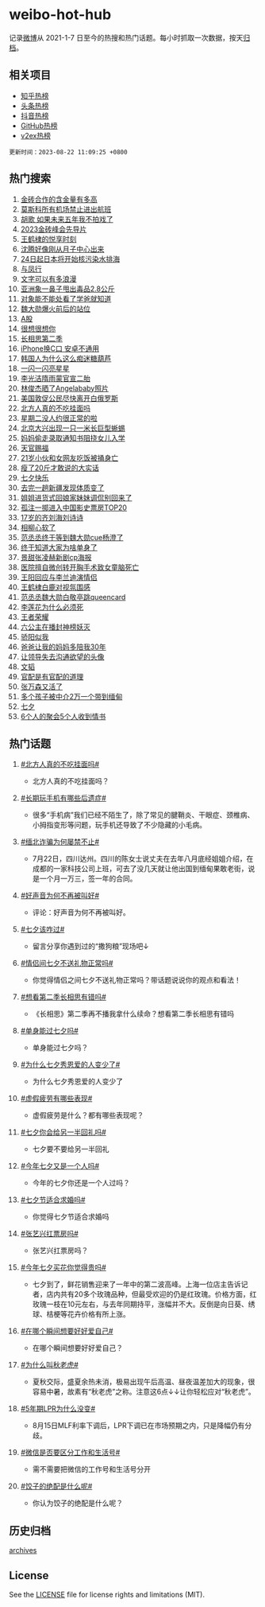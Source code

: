 # weibo-hot-hub

记录[微博](https://www.weibo.com)从 2021-1-7 日至今的热搜和热门话题。每小时抓取一次数据，按天[归档](archives)。

## 相关项目

- [知乎热榜](https://github.com/lonnyzhang423/zhihu-hot-hub)
- [头条热榜](https://github.com/lonnyzhang423/toutiao-hot-hub)
- [抖音热榜](https://github.com/lonnyzhang423/douyin-hot-hub)
- [GitHub热榜](https://github.com/lonnyzhang423/github-hot-hub)
- [v2ex热榜](https://github.com/lonnyzhang423/v2ex-hot-hub)


`更新时间：2023-08-22 11:09:25 +0800`

## 热门搜索

1. [金砖合作的含金量有多高](https://m.weibo.cn/search?containerid=100103type%3D1%26t%3D10%26q%3D%23%E9%87%91%E7%A0%96%E5%90%88%E4%BD%9C%E7%9A%84%E5%90%AB%E9%87%91%E9%87%8F%E6%9C%89%E5%A4%9A%E9%AB%98%23&stream_entry_id=51&isnewpage=1&extparam=seat%3D1%26c_type%3D51%26filter_type%3Drealtimehot%26cate%3D10103%26dgr%3D0%26stream_entry_id%3D51%26pos%3D0%26display_time%3D1692673763%26pre_seqid%3D1692673763836917566231&luicode=10000011&lfid=106003type%253D25%2526t%253D3%2526disable_hot%253D1%2526filter_type%253Drealtimehot)
1. [莫斯科所有机场禁止进出航班](https://m.weibo.cn/search?containerid=100103type%3D1%26t%3D10%26q%3D%23%E8%8E%AB%E6%96%AF%E7%A7%91%E6%89%80%E6%9C%89%E6%9C%BA%E5%9C%BA%E7%A6%81%E6%AD%A2%E8%BF%9B%E5%87%BA%E8%88%AA%E7%8F%AD%23&stream_entry_id=31&isnewpage=1&extparam=seat%3D1%26c_type%3D31%26filter_type%3Drealtimehot%26flag%3D2%26realpos%3D1%26stream_entry_id%3D31%26pos%3D0%26band_rank%3D1%26dgr%3D0%26lcate%3D5001%26cate%3D5001%26q%3D%2523%25E8%258E%25AB%25E6%2596%25AF%25E7%25A7%2591%25E6%2589%2580%25E6%259C%2589%25E6%259C%25BA%25E5%259C%25BA%25E7%25A6%2581%25E6%25AD%25A2%25E8%25BF%259B%25E5%2587%25BA%25E8%2588%25AA%25E7%258F%25AD%2523%26display_time%3D1692673763%26pre_seqid%3D1692673763836917566231&luicode=10000011&lfid=106003type%253D25%2526t%253D3%2526disable_hot%253D1%2526filter_type%253Drealtimehot)
1. [胡歌 如果未来五年我不拍戏了](https://m.weibo.cn/search?containerid=100103type%3D1%26t%3D10%26q%3D%E8%83%A1%E6%AD%8C+%E5%A6%82%E6%9E%9C%E6%9C%AA%E6%9D%A5%E4%BA%94%E5%B9%B4%E6%88%91%E4%B8%8D%E6%8B%8D%E6%88%8F%E4%BA%86&stream_entry_id=31&isnewpage=1&extparam=seat%3D1%26c_type%3D31%26filter_type%3Drealtimehot%26flag%3D16%26realpos%3D2%26stream_entry_id%3D31%26pos%3D1%26band_rank%3D2%26dgr%3D0%26lcate%3D5001%26cate%3D5001%26q%3D%25E8%2583%25A1%25E6%25AD%258C%2520%25E5%25A6%2582%25E6%259E%259C%25E6%259C%25AA%25E6%259D%25A5%25E4%25BA%2594%25E5%25B9%25B4%25E6%2588%2591%25E4%25B8%258D%25E6%258B%258D%25E6%2588%258F%25E4%25BA%2586%26display_time%3D1692673763%26pre_seqid%3D1692673763836917566231&luicode=10000011&lfid=106003type%253D25%2526t%253D3%2526disable_hot%253D1%2526filter_type%253Drealtimehot)
1. [2023金砖峰会先导片](https://m.weibo.cn/search?containerid=100103type%3D1%26t%3D10%26q%3D%232023%E9%87%91%E7%A0%96%E5%B3%B0%E4%BC%9A%E5%85%88%E5%AF%BC%E7%89%87%23&stream_entry_id=31&isnewpage=1&extparam=seat%3D1%26c_type%3D31%26filter_type%3Drealtimehot%26flag%3D0%26realpos%3D3%26stream_entry_id%3D31%26pos%3D2%26band_rank%3D3%26dgr%3D0%26lcate%3D5001%26cate%3D5001%26q%3D%25232023%25E9%2587%2591%25E7%25A0%2596%25E5%25B3%25B0%25E4%25BC%259A%25E5%2585%2588%25E5%25AF%25BC%25E7%2589%2587%2523%26display_time%3D1692673763%26pre_seqid%3D1692673763836917566231&luicode=10000011&lfid=106003type%253D25%2526t%253D3%2526disable_hot%253D1%2526filter_type%253Drealtimehot)
1. [王鹤棣的悦享时刻](https://m.weibo.cn/search?containerid=100103type%3D1%26t%3D10%26q%3D%23%E7%8E%8B%E9%B9%A4%E6%A3%A3%E7%9A%84%E6%82%A6%E4%BA%AB%E6%97%B6%E5%88%BB%23&stream_entry_id=31&isnewpage=1&extparam=seat%3D1%26c_type%3D31%26filter_type%3Drealtimehot%26q%3D%2523%25E7%258E%258B%25E9%25B9%25A4%25E6%25A3%25A3%25E7%259A%2584%25E6%2582%25A6%25E4%25BA%25AB%25E6%2597%25B6%25E5%2588%25BB%2523%26cate%3D5001%26adid%3D200168%26stream_entry_id%3D31%26pos%3D3%26band_rank%3D4%26topic_ad%3D1%26is_ad_pos%3D1%26lcate%3D5001%26dgr%3D0%26display_time%3D1692673763%26pre_seqid%3D1692673763836917566231&luicode=10000011&lfid=106003type%253D25%2526t%253D3%2526disable_hot%253D1%2526filter_type%253Drealtimehot)
1. [沈腾好像刚从月子中心出来](https://m.weibo.cn/search?containerid=100103type%3D1%26t%3D10%26q%3D%23%E6%B2%88%E8%85%BE%E5%A5%BD%E5%83%8F%E5%88%9A%E4%BB%8E%E6%9C%88%E5%AD%90%E4%B8%AD%E5%BF%83%E5%87%BA%E6%9D%A5%23&stream_entry_id=31&isnewpage=1&extparam=seat%3D1%26c_type%3D31%26filter_type%3Drealtimehot%26flag%3D1%26realpos%3D4%26stream_entry_id%3D31%26pos%3D4%26band_rank%3D4%26dgr%3D0%26lcate%3D5001%26cate%3D5001%26q%3D%2523%25E6%25B2%2588%25E8%2585%25BE%25E5%25A5%25BD%25E5%2583%258F%25E5%2588%259A%25E4%25BB%258E%25E6%259C%2588%25E5%25AD%2590%25E4%25B8%25AD%25E5%25BF%2583%25E5%2587%25BA%25E6%259D%25A5%2523%26display_time%3D1692673763%26pre_seqid%3D1692673763836917566231&luicode=10000011&lfid=106003type%253D25%2526t%253D3%2526disable_hot%253D1%2526filter_type%253Drealtimehot)
1. [24日起日本将开始核污染水排海](https://m.weibo.cn/search?containerid=100103type%3D1%26t%3D10%26q%3D%2324%E6%97%A5%E8%B5%B7%E6%97%A5%E6%9C%AC%E5%B0%86%E5%BC%80%E5%A7%8B%E6%A0%B8%E6%B1%A1%E6%9F%93%E6%B0%B4%E6%8E%92%E6%B5%B7%23&stream_entry_id=31&isnewpage=1&extparam=seat%3D1%26c_type%3D31%26filter_type%3Drealtimehot%26flag%3D1%26realpos%3D5%26stream_entry_id%3D31%26pos%3D5%26band_rank%3D5%26dgr%3D0%26lcate%3D5001%26cate%3D5001%26q%3D%252324%25E6%2597%25A5%25E8%25B5%25B7%25E6%2597%25A5%25E6%259C%25AC%25E5%25B0%2586%25E5%25BC%2580%25E5%25A7%258B%25E6%25A0%25B8%25E6%25B1%25A1%25E6%259F%2593%25E6%25B0%25B4%25E6%258E%2592%25E6%25B5%25B7%2523%26display_time%3D1692673763%26pre_seqid%3D1692673763836917566231&luicode=10000011&lfid=106003type%253D25%2526t%253D3%2526disable_hot%253D1%2526filter_type%253Drealtimehot)
1. [与凤行](https://m.weibo.cn/search?containerid=100103type%3D1%26t%3D10%26q%3D%E4%B8%8E%E5%87%A4%E8%A1%8C&stream_entry_id=31&isnewpage=1&extparam=seat%3D1%26c_type%3D31%26filter_type%3Drealtimehot%26flag%3D1%26realpos%3D6%26stream_entry_id%3D31%26pos%3D6%26band_rank%3D6%26dgr%3D0%26lcate%3D5001%26cate%3D5001%26q%3D%25E4%25B8%258E%25E5%2587%25A4%25E8%25A1%258C%26display_time%3D1692673763%26pre_seqid%3D1692673763836917566231&luicode=10000011&lfid=106003type%253D25%2526t%253D3%2526disable_hot%253D1%2526filter_type%253Drealtimehot)
1. [文字可以有多浪漫](https://m.weibo.cn/search?containerid=100103type%3D1%26t%3D10%26q%3D%23%E6%96%87%E5%AD%97%E5%8F%AF%E4%BB%A5%E6%9C%89%E5%A4%9A%E6%B5%AA%E6%BC%AB%23&stream_entry_id=31&isnewpage=1&extparam=seat%3D1%26c_type%3D31%26filter_type%3Drealtimehot%26dgr%3D0%26adid%3D200134%26stream_entry_id%3D31%26pos%3D7%26band_rank%3D7%26is_ad_pos%3D1%26q%3D%2523%25E6%2596%2587%25E5%25AD%2597%25E5%258F%25AF%25E4%25BB%25A5%25E6%259C%2589%25E5%25A4%259A%25E6%25B5%25AA%25E6%25BC%25AB%2523%26lcate%3D5001%26cate%3D5001%26display_time%3D1692673763%26pre_seqid%3D1692673763836917566231&luicode=10000011&lfid=106003type%253D25%2526t%253D3%2526disable_hot%253D1%2526filter_type%253Drealtimehot)
1. [亚洲象一鼻子甩出毒品2.8公斤](https://m.weibo.cn/search?containerid=100103type%3D1%26t%3D10%26q%3D%23%E4%BA%9A%E6%B4%B2%E8%B1%A1%E4%B8%80%E9%BC%BB%E5%AD%90%E7%94%A9%E5%87%BA%E6%AF%92%E5%93%812.8%E5%85%AC%E6%96%A4%23&stream_entry_id=31&isnewpage=1&extparam=seat%3D1%26c_type%3D31%26filter_type%3Drealtimehot%26flag%3D2%26realpos%3D7%26stream_entry_id%3D31%26pos%3D8%26band_rank%3D7%26dgr%3D0%26lcate%3D5001%26cate%3D5001%26q%3D%2523%25E4%25BA%259A%25E6%25B4%25B2%25E8%25B1%25A1%25E4%25B8%2580%25E9%25BC%25BB%25E5%25AD%2590%25E7%2594%25A9%25E5%2587%25BA%25E6%25AF%2592%25E5%2593%25812.8%25E5%2585%25AC%25E6%2596%25A4%2523%26display_time%3D1692673763%26pre_seqid%3D1692673763836917566231&luicode=10000011&lfid=106003type%253D25%2526t%253D3%2526disable_hot%253D1%2526filter_type%253Drealtimehot)
1. [对象能不能处看了学爸就知道](https://m.weibo.cn/search?containerid=100103type%3D1%26t%3D10%26q%3D%23%E5%AF%B9%E8%B1%A1%E8%83%BD%E4%B8%8D%E8%83%BD%E5%A4%84%E7%9C%8B%E4%BA%86%E5%AD%A6%E7%88%B8%E5%B0%B1%E7%9F%A5%E9%81%93%23&stream_entry_id=31&isnewpage=1&extparam=seat%3D1%26c_type%3D31%26filter_type%3Drealtimehot%26flag%3D2%26realpos%3D8%26stream_entry_id%3D31%26pos%3D9%26band_rank%3D8%26dgr%3D0%26lcate%3D5001%26cate%3D5001%26q%3D%2523%25E5%25AF%25B9%25E8%25B1%25A1%25E8%2583%25BD%25E4%25B8%258D%25E8%2583%25BD%25E5%25A4%2584%25E7%259C%258B%25E4%25BA%2586%25E5%25AD%25A6%25E7%2588%25B8%25E5%25B0%25B1%25E7%259F%25A5%25E9%2581%2593%2523%26display_time%3D1692673763%26pre_seqid%3D1692673763836917566231&luicode=10000011&lfid=106003type%253D25%2526t%253D3%2526disable_hot%253D1%2526filter_type%253Drealtimehot)
1. [魏大勋爆火前后的站位](https://m.weibo.cn/search?containerid=100103type%3D1%26t%3D10%26q%3D%23%E9%AD%8F%E5%A4%A7%E5%8B%8B%E7%88%86%E7%81%AB%E5%89%8D%E5%90%8E%E7%9A%84%E7%AB%99%E4%BD%8D%23&stream_entry_id=31&isnewpage=1&extparam=seat%3D1%26c_type%3D31%26filter_type%3Drealtimehot%26flag%3D1%26realpos%3D9%26stream_entry_id%3D31%26pos%3D10%26band_rank%3D9%26dgr%3D0%26lcate%3D5001%26cate%3D5001%26q%3D%2523%25E9%25AD%258F%25E5%25A4%25A7%25E5%258B%258B%25E7%2588%2586%25E7%2581%25AB%25E5%2589%258D%25E5%2590%258E%25E7%259A%2584%25E7%25AB%2599%25E4%25BD%258D%2523%26display_time%3D1692673763%26pre_seqid%3D1692673763836917566231&luicode=10000011&lfid=106003type%253D25%2526t%253D3%2526disable_hot%253D1%2526filter_type%253Drealtimehot)
1. [A股](https://m.weibo.cn/search?containerid=100103type%3D1%26t%3D10%26q%3DA%E8%82%A1&stream_entry_id=31&isnewpage=1&extparam=seat%3D1%26c_type%3D31%26filter_type%3Drealtimehot%26flag%3D1%26realpos%3D10%26stream_entry_id%3D31%26pos%3D11%26band_rank%3D10%26dgr%3D0%26lcate%3D5001%26cate%3D5001%26q%3DA%25E8%2582%25A1%26display_time%3D1692673763%26pre_seqid%3D1692673763836917566231&luicode=10000011&lfid=106003type%253D25%2526t%253D3%2526disable_hot%253D1%2526filter_type%253Drealtimehot)
1. [很想很想你](https://m.weibo.cn/search?containerid=100103type%3D1%26t%3D10%26q%3D%E5%BE%88%E6%83%B3%E5%BE%88%E6%83%B3%E4%BD%A0&stream_entry_id=31&isnewpage=1&extparam=seat%3D1%26c_type%3D31%26filter_type%3Drealtimehot%26flag%3D1%26realpos%3D11%26stream_entry_id%3D31%26pos%3D12%26band_rank%3D11%26dgr%3D0%26lcate%3D5001%26cate%3D5001%26q%3D%25E5%25BE%2588%25E6%2583%25B3%25E5%25BE%2588%25E6%2583%25B3%25E4%25BD%25A0%26display_time%3D1692673763%26pre_seqid%3D1692673763836917566231&luicode=10000011&lfid=106003type%253D25%2526t%253D3%2526disable_hot%253D1%2526filter_type%253Drealtimehot)
1. [长相思第二季](https://m.weibo.cn/search?containerid=100103type%3D1%26t%3D10%26q%3D%E9%95%BF%E7%9B%B8%E6%80%9D%E7%AC%AC%E4%BA%8C%E5%AD%A3&stream_entry_id=31&isnewpage=1&extparam=seat%3D1%26c_type%3D31%26filter_type%3Drealtimehot%26flag%3D2%26realpos%3D12%26stream_entry_id%3D31%26pos%3D13%26band_rank%3D12%26dgr%3D0%26lcate%3D5001%26cate%3D5001%26q%3D%25E9%2595%25BF%25E7%259B%25B8%25E6%2580%259D%25E7%25AC%25AC%25E4%25BA%258C%25E5%25AD%25A3%26display_time%3D1692673763%26pre_seqid%3D1692673763836917566231&luicode=10000011&lfid=106003type%253D25%2526t%253D3%2526disable_hot%253D1%2526filter_type%253Drealtimehot)
1. [iPhone换C口 安卓不通用](https://m.weibo.cn/search?containerid=100103type%3D1%26t%3D10%26q%3DiPhone%E6%8D%A2C%E5%8F%A3+%E5%AE%89%E5%8D%93%E4%B8%8D%E9%80%9A%E7%94%A8&stream_entry_id=31&isnewpage=1&extparam=seat%3D1%26c_type%3D31%26filter_type%3Drealtimehot%26flag%3D0%26realpos%3D13%26stream_entry_id%3D31%26pos%3D14%26band_rank%3D13%26dgr%3D0%26lcate%3D5001%26cate%3D5001%26q%3DiPhone%25E6%258D%25A2C%25E5%258F%25A3%2520%25E5%25AE%2589%25E5%258D%2593%25E4%25B8%258D%25E9%2580%259A%25E7%2594%25A8%26display_time%3D1692673763%26pre_seqid%3D1692673763836917566231&luicode=10000011&lfid=106003type%253D25%2526t%253D3%2526disable_hot%253D1%2526filter_type%253Drealtimehot)
1. [韩国人为什么这么痴迷糖葫芦](https://m.weibo.cn/search?containerid=100103type%3D1%26t%3D10%26q%3D%23%E9%9F%A9%E5%9B%BD%E4%BA%BA%E4%B8%BA%E4%BB%80%E4%B9%88%E8%BF%99%E4%B9%88%E7%97%B4%E8%BF%B7%E7%B3%96%E8%91%AB%E8%8A%A6%23&stream_entry_id=31&isnewpage=1&extparam=seat%3D1%26c_type%3D31%26filter_type%3Drealtimehot%26flag%3D1%26realpos%3D14%26stream_entry_id%3D31%26pos%3D15%26band_rank%3D14%26dgr%3D0%26lcate%3D5001%26cate%3D5001%26q%3D%2523%25E9%259F%25A9%25E5%259B%25BD%25E4%25BA%25BA%25E4%25B8%25BA%25E4%25BB%2580%25E4%25B9%2588%25E8%25BF%2599%25E4%25B9%2588%25E7%2597%25B4%25E8%25BF%25B7%25E7%25B3%2596%25E8%2591%25AB%25E8%258A%25A6%2523%26display_time%3D1692673763%26pre_seqid%3D1692673763836917566231&luicode=10000011&lfid=106003type%253D25%2526t%253D3%2526disable_hot%253D1%2526filter_type%253Drealtimehot)
1. [一闪一闪亮星星](https://m.weibo.cn/search?containerid=100103type%3D1%26t%3D10%26q%3D%E4%B8%80%E9%97%AA%E4%B8%80%E9%97%AA%E4%BA%AE%E6%98%9F%E6%98%9F&stream_entry_id=31&isnewpage=1&extparam=seat%3D1%26c_type%3D31%26filter_type%3Drealtimehot%26flag%3D1%26realpos%3D15%26stream_entry_id%3D31%26pos%3D16%26band_rank%3D15%26dgr%3D0%26lcate%3D5001%26cate%3D5001%26q%3D%25E4%25B8%2580%25E9%2597%25AA%25E4%25B8%2580%25E9%2597%25AA%25E4%25BA%25AE%25E6%2598%259F%25E6%2598%259F%26display_time%3D1692673763%26pre_seqid%3D1692673763836917566231&luicode=10000011&lfid=106003type%253D25%2526t%253D3%2526disable_hot%253D1%2526filter_type%253Drealtimehot)
1. [李光洁隋雨蒙官宣二胎](https://m.weibo.cn/search?containerid=100103type%3D1%26t%3D10%26q%3D%23%E6%9D%8E%E5%85%89%E6%B4%81%E9%9A%8B%E9%9B%A8%E8%92%99%E5%AE%98%E5%AE%A3%E4%BA%8C%E8%83%8E%23&stream_entry_id=31&isnewpage=1&extparam=seat%3D1%26c_type%3D31%26filter_type%3Drealtimehot%26flag%3D1%26realpos%3D16%26stream_entry_id%3D31%26pos%3D17%26band_rank%3D16%26dgr%3D0%26lcate%3D5001%26cate%3D5001%26q%3D%2523%25E6%259D%258E%25E5%2585%2589%25E6%25B4%2581%25E9%259A%258B%25E9%259B%25A8%25E8%2592%2599%25E5%25AE%2598%25E5%25AE%25A3%25E4%25BA%258C%25E8%2583%258E%2523%26display_time%3D1692673763%26pre_seqid%3D1692673763836917566231&luicode=10000011&lfid=106003type%253D25%2526t%253D3%2526disable_hot%253D1%2526filter_type%253Drealtimehot)
1. [林俊杰晒了Angelababy照片](https://m.weibo.cn/search?containerid=100103type%3D1%26t%3D10%26q%3D%23%E6%9E%97%E4%BF%8A%E6%9D%B0%E6%99%92%E4%BA%86Angelababy%E7%85%A7%E7%89%87%23&stream_entry_id=31&isnewpage=1&extparam=seat%3D1%26c_type%3D31%26filter_type%3Drealtimehot%26flag%3D0%26realpos%3D17%26stream_entry_id%3D31%26pos%3D18%26band_rank%3D17%26dgr%3D0%26lcate%3D5001%26cate%3D5001%26q%3D%2523%25E6%259E%2597%25E4%25BF%258A%25E6%259D%25B0%25E6%2599%2592%25E4%25BA%2586Angelababy%25E7%2585%25A7%25E7%2589%2587%2523%26display_time%3D1692673763%26pre_seqid%3D1692673763836917566231&luicode=10000011&lfid=106003type%253D25%2526t%253D3%2526disable_hot%253D1%2526filter_type%253Drealtimehot)
1. [美国敦促公民尽快离开白俄罗斯](https://m.weibo.cn/search?containerid=100103type%3D1%26t%3D10%26q%3D%23%E7%BE%8E%E5%9B%BD%E6%95%A6%E4%BF%83%E5%85%AC%E6%B0%91%E5%B0%BD%E5%BF%AB%E7%A6%BB%E5%BC%80%E7%99%BD%E4%BF%84%E7%BD%97%E6%96%AF%23&stream_entry_id=31&isnewpage=1&extparam=seat%3D1%26c_type%3D31%26filter_type%3Drealtimehot%26flag%3D0%26realpos%3D18%26stream_entry_id%3D31%26pos%3D19%26band_rank%3D18%26dgr%3D0%26lcate%3D5001%26cate%3D5001%26q%3D%2523%25E7%25BE%258E%25E5%259B%25BD%25E6%2595%25A6%25E4%25BF%2583%25E5%2585%25AC%25E6%25B0%2591%25E5%25B0%25BD%25E5%25BF%25AB%25E7%25A6%25BB%25E5%25BC%2580%25E7%2599%25BD%25E4%25BF%2584%25E7%25BD%2597%25E6%2596%25AF%2523%26display_time%3D1692673763%26pre_seqid%3D1692673763836917566231&luicode=10000011&lfid=106003type%253D25%2526t%253D3%2526disable_hot%253D1%2526filter_type%253Drealtimehot)
1. [北方人真的不吃挂面吗](https://m.weibo.cn/search?containerid=100103type%3D1%26t%3D10%26q%3D%23%E5%8C%97%E6%96%B9%E4%BA%BA%E7%9C%9F%E7%9A%84%E4%B8%8D%E5%90%83%E6%8C%82%E9%9D%A2%E5%90%97%23&stream_entry_id=31&isnewpage=1&extparam=seat%3D1%26c_type%3D31%26filter_type%3Drealtimehot%26flag%3D0%26realpos%3D19%26stream_entry_id%3D31%26pos%3D20%26band_rank%3D19%26dgr%3D0%26lcate%3D5001%26cate%3D5001%26q%3D%2523%25E5%258C%2597%25E6%2596%25B9%25E4%25BA%25BA%25E7%259C%259F%25E7%259A%2584%25E4%25B8%258D%25E5%2590%2583%25E6%258C%2582%25E9%259D%25A2%25E5%2590%2597%2523%26display_time%3D1692673763%26pre_seqid%3D1692673763836917566231&luicode=10000011&lfid=106003type%253D25%2526t%253D3%2526disable_hot%253D1%2526filter_type%253Drealtimehot)
1. [星期二没人约很正常的啦](https://m.weibo.cn/search?containerid=100103type%3D1%26t%3D10%26q%3D%23%E6%98%9F%E6%9C%9F%E4%BA%8C%E6%B2%A1%E4%BA%BA%E7%BA%A6%E5%BE%88%E6%AD%A3%E5%B8%B8%E7%9A%84%E5%95%A6%23&stream_entry_id=31&isnewpage=1&extparam=seat%3D1%26c_type%3D31%26filter_type%3Drealtimehot%26flag%3D1%26realpos%3D20%26stream_entry_id%3D31%26pos%3D21%26band_rank%3D20%26dgr%3D0%26lcate%3D5001%26cate%3D5001%26q%3D%2523%25E6%2598%259F%25E6%259C%259F%25E4%25BA%258C%25E6%25B2%25A1%25E4%25BA%25BA%25E7%25BA%25A6%25E5%25BE%2588%25E6%25AD%25A3%25E5%25B8%25B8%25E7%259A%2584%25E5%2595%25A6%2523%26display_time%3D1692673763%26pre_seqid%3D1692673763836917566231&luicode=10000011&lfid=106003type%253D25%2526t%253D3%2526disable_hot%253D1%2526filter_type%253Drealtimehot)
1. [北京大兴出现一只一米长巨型蜥蜴](https://m.weibo.cn/search?containerid=100103type%3D1%26t%3D10%26q%3D%23%E5%8C%97%E4%BA%AC%E5%A4%A7%E5%85%B4%E5%87%BA%E7%8E%B0%E4%B8%80%E5%8F%AA%E4%B8%80%E7%B1%B3%E9%95%BF%E5%B7%A8%E5%9E%8B%E8%9C%A5%E8%9C%B4%23&stream_entry_id=31&isnewpage=1&extparam=seat%3D1%26c_type%3D31%26filter_type%3Drealtimehot%26flag%3D1%26realpos%3D21%26stream_entry_id%3D31%26pos%3D22%26band_rank%3D21%26dgr%3D0%26lcate%3D5001%26cate%3D5001%26q%3D%2523%25E5%258C%2597%25E4%25BA%25AC%25E5%25A4%25A7%25E5%2585%25B4%25E5%2587%25BA%25E7%258E%25B0%25E4%25B8%2580%25E5%258F%25AA%25E4%25B8%2580%25E7%25B1%25B3%25E9%2595%25BF%25E5%25B7%25A8%25E5%259E%258B%25E8%259C%25A5%25E8%259C%25B4%2523%26display_time%3D1692673763%26pre_seqid%3D1692673763836917566231&luicode=10000011&lfid=106003type%253D25%2526t%253D3%2526disable_hot%253D1%2526filter_type%253Drealtimehot)
1. [妈妈偷走录取通知书阻挠女儿入学](https://m.weibo.cn/search?containerid=100103type%3D1%26t%3D10%26q%3D%23%E5%A6%88%E5%A6%88%E5%81%B7%E8%B5%B0%E5%BD%95%E5%8F%96%E9%80%9A%E7%9F%A5%E4%B9%A6%E9%98%BB%E6%8C%A0%E5%A5%B3%E5%84%BF%E5%85%A5%E5%AD%A6%23&stream_entry_id=31&isnewpage=1&extparam=seat%3D1%26c_type%3D31%26filter_type%3Drealtimehot%26flag%3D1%26realpos%3D22%26stream_entry_id%3D31%26pos%3D23%26band_rank%3D22%26dgr%3D0%26lcate%3D5001%26cate%3D5001%26q%3D%2523%25E5%25A6%2588%25E5%25A6%2588%25E5%2581%25B7%25E8%25B5%25B0%25E5%25BD%2595%25E5%258F%2596%25E9%2580%259A%25E7%259F%25A5%25E4%25B9%25A6%25E9%2598%25BB%25E6%258C%25A0%25E5%25A5%25B3%25E5%2584%25BF%25E5%2585%25A5%25E5%25AD%25A6%2523%26display_time%3D1692673763%26pre_seqid%3D1692673763836917566231&luicode=10000011&lfid=106003type%253D25%2526t%253D3%2526disable_hot%253D1%2526filter_type%253Drealtimehot)
1. [天官赐福](https://m.weibo.cn/search?containerid=100103type%3D1%26t%3D10%26q%3D%E5%A4%A9%E5%AE%98%E8%B5%90%E7%A6%8F&stream_entry_id=31&isnewpage=1&extparam=seat%3D1%26c_type%3D31%26filter_type%3Drealtimehot%26flag%3D1%26realpos%3D23%26stream_entry_id%3D31%26pos%3D24%26band_rank%3D23%26dgr%3D0%26lcate%3D5001%26cate%3D5001%26q%3D%25E5%25A4%25A9%25E5%25AE%2598%25E8%25B5%2590%25E7%25A6%258F%26display_time%3D1692673763%26pre_seqid%3D1692673763836917566231&luicode=10000011&lfid=106003type%253D25%2526t%253D3%2526disable_hot%253D1%2526filter_type%253Drealtimehot)
1. [21岁小伙和女网友吃饭被捅身亡](https://m.weibo.cn/search?containerid=100103type%3D1%26t%3D10%26q%3D%2321%E5%B2%81%E5%B0%8F%E4%BC%99%E5%92%8C%E5%A5%B3%E7%BD%91%E5%8F%8B%E5%90%83%E9%A5%AD%E8%A2%AB%E6%8D%85%E8%BA%AB%E4%BA%A1%23&stream_entry_id=31&isnewpage=1&extparam=seat%3D1%26c_type%3D31%26filter_type%3Drealtimehot%26flag%3D1%26realpos%3D24%26stream_entry_id%3D31%26pos%3D25%26band_rank%3D24%26dgr%3D0%26lcate%3D5001%26cate%3D5001%26q%3D%252321%25E5%25B2%2581%25E5%25B0%258F%25E4%25BC%2599%25E5%2592%258C%25E5%25A5%25B3%25E7%25BD%2591%25E5%258F%258B%25E5%2590%2583%25E9%25A5%25AD%25E8%25A2%25AB%25E6%258D%2585%25E8%25BA%25AB%25E4%25BA%25A1%2523%26display_time%3D1692673763%26pre_seqid%3D1692673763836917566231&luicode=10000011&lfid=106003type%253D25%2526t%253D3%2526disable_hot%253D1%2526filter_type%253Drealtimehot)
1. [瘦了20斤才敢说的大实话](https://m.weibo.cn/search?containerid=100103type%3D1%26t%3D10%26q%3D%23%E7%98%A6%E4%BA%8620%E6%96%A4%E6%89%8D%E6%95%A2%E8%AF%B4%E7%9A%84%E5%A4%A7%E5%AE%9E%E8%AF%9D%23&stream_entry_id=31&isnewpage=1&extparam=seat%3D1%26c_type%3D31%26filter_type%3Drealtimehot%26flag%3D2%26realpos%3D25%26stream_entry_id%3D31%26pos%3D26%26band_rank%3D25%26dgr%3D0%26lcate%3D5001%26cate%3D5001%26q%3D%2523%25E7%2598%25A6%25E4%25BA%258620%25E6%2596%25A4%25E6%2589%258D%25E6%2595%25A2%25E8%25AF%25B4%25E7%259A%2584%25E5%25A4%25A7%25E5%25AE%259E%25E8%25AF%259D%2523%26display_time%3D1692673763%26pre_seqid%3D1692673763836917566231&luicode=10000011&lfid=106003type%253D25%2526t%253D3%2526disable_hot%253D1%2526filter_type%253Drealtimehot)
1. [七夕快乐](https://m.weibo.cn/search?containerid=100103type%3D1%26t%3D10%26q%3D%E4%B8%83%E5%A4%95%E5%BF%AB%E4%B9%90&stream_entry_id=31&isnewpage=1&extparam=seat%3D1%26c_type%3D31%26filter_type%3Drealtimehot%26flag%3D0%26realpos%3D26%26stream_entry_id%3D31%26pos%3D27%26band_rank%3D26%26dgr%3D0%26lcate%3D5001%26cate%3D5001%26q%3D%25E4%25B8%2583%25E5%25A4%2595%25E5%25BF%25AB%25E4%25B9%2590%26display_time%3D1692673763%26pre_seqid%3D1692673763836917566231&luicode=10000011&lfid=106003type%253D25%2526t%253D3%2526disable_hot%253D1%2526filter_type%253Drealtimehot)
1. [去完一趟新疆发现体质变了](https://m.weibo.cn/search?containerid=100103type%3D1%26t%3D10%26q%3D%23%E5%8E%BB%E5%AE%8C%E4%B8%80%E8%B6%9F%E6%96%B0%E7%96%86%E5%8F%91%E7%8E%B0%E4%BD%93%E8%B4%A8%E5%8F%98%E4%BA%86%23&stream_entry_id=31&isnewpage=1&extparam=seat%3D1%26c_type%3D31%26filter_type%3Drealtimehot%26flag%3D1%26realpos%3D27%26stream_entry_id%3D31%26pos%3D28%26band_rank%3D27%26dgr%3D0%26lcate%3D5001%26cate%3D5001%26q%3D%2523%25E5%258E%25BB%25E5%25AE%258C%25E4%25B8%2580%25E8%25B6%259F%25E6%2596%25B0%25E7%2596%2586%25E5%258F%2591%25E7%258E%25B0%25E4%25BD%2593%25E8%25B4%25A8%25E5%258F%2598%25E4%25BA%2586%2523%26display_time%3D1692673763%26pre_seqid%3D1692673763836917566231&luicode=10000011&lfid=106003type%253D25%2526t%253D3%2526disable_hot%253D1%2526filter_type%253Drealtimehot)
1. [姐姐进货式回娘家妹妹调侃别回来了](https://m.weibo.cn/search?containerid=100103type%3D1%26t%3D10%26q%3D%23%E5%A7%90%E5%A7%90%E8%BF%9B%E8%B4%A7%E5%BC%8F%E5%9B%9E%E5%A8%98%E5%AE%B6%E5%A6%B9%E5%A6%B9%E8%B0%83%E4%BE%83%E5%88%AB%E5%9B%9E%E6%9D%A5%E4%BA%86%23&stream_entry_id=31&isnewpage=1&extparam=seat%3D1%26c_type%3D31%26filter_type%3Drealtimehot%26flag%3D32768%26realpos%3D28%26stream_entry_id%3D31%26pos%3D29%26band_rank%3D28%26dgr%3D0%26lcate%3D5001%26cate%3D5001%26q%3D%2523%25E5%25A7%2590%25E5%25A7%2590%25E8%25BF%259B%25E8%25B4%25A7%25E5%25BC%258F%25E5%259B%259E%25E5%25A8%2598%25E5%25AE%25B6%25E5%25A6%25B9%25E5%25A6%25B9%25E8%25B0%2583%25E4%25BE%2583%25E5%2588%25AB%25E5%259B%259E%25E6%259D%25A5%25E4%25BA%2586%2523%26display_time%3D1692673763%26pre_seqid%3D1692673763836917566231&luicode=10000011&lfid=106003type%253D25%2526t%253D3%2526disable_hot%253D1%2526filter_type%253Drealtimehot)
1. [孤注一掷进入中国影史票房TOP20](https://m.weibo.cn/search?containerid=100103type%3D1%26t%3D10%26q%3D%23%E5%AD%A4%E6%B3%A8%E4%B8%80%E6%8E%B7%E8%BF%9B%E5%85%A5%E4%B8%AD%E5%9B%BD%E5%BD%B1%E5%8F%B2%E7%A5%A8%E6%88%BFTOP20%23&stream_entry_id=31&isnewpage=1&extparam=seat%3D1%26c_type%3D31%26filter_type%3Drealtimehot%26flag%3D0%26realpos%3D29%26stream_entry_id%3D31%26pos%3D30%26band_rank%3D29%26dgr%3D0%26lcate%3D5001%26cate%3D5001%26q%3D%2523%25E5%25AD%25A4%25E6%25B3%25A8%25E4%25B8%2580%25E6%258E%25B7%25E8%25BF%259B%25E5%2585%25A5%25E4%25B8%25AD%25E5%259B%25BD%25E5%25BD%25B1%25E5%258F%25B2%25E7%25A5%25A8%25E6%2588%25BFTOP20%2523%26display_time%3D1692673763%26pre_seqid%3D1692673763836917566231&luicode=10000011&lfid=106003type%253D25%2526t%253D3%2526disable_hot%253D1%2526filter_type%253Drealtimehot)
1. [17岁的齐刘海刘诗诗](https://m.weibo.cn/search?containerid=100103type%3D1%26t%3D10%26q%3D17%E5%B2%81%E7%9A%84%E9%BD%90%E5%88%98%E6%B5%B7%E5%88%98%E8%AF%97%E8%AF%97&stream_entry_id=31&isnewpage=1&extparam=seat%3D1%26c_type%3D31%26filter_type%3Drealtimehot%26flag%3D1%26realpos%3D30%26stream_entry_id%3D31%26pos%3D31%26band_rank%3D30%26dgr%3D0%26lcate%3D5001%26cate%3D5001%26q%3D17%25E5%25B2%2581%25E7%259A%2584%25E9%25BD%2590%25E5%2588%2598%25E6%25B5%25B7%25E5%2588%2598%25E8%25AF%2597%25E8%25AF%2597%26display_time%3D1692673763%26pre_seqid%3D1692673763836917566231&luicode=10000011&lfid=106003type%253D25%2526t%253D3%2526disable_hot%253D1%2526filter_type%253Drealtimehot)
1. [相柳心软了](https://m.weibo.cn/search?containerid=100103type%3D1%26t%3D10%26q%3D%23%E7%9B%B8%E6%9F%B3%E5%BF%83%E8%BD%AF%E4%BA%86%23&stream_entry_id=31&isnewpage=1&extparam=seat%3D1%26c_type%3D31%26filter_type%3Drealtimehot%26flag%3D1%26realpos%3D31%26stream_entry_id%3D31%26pos%3D32%26band_rank%3D31%26dgr%3D0%26lcate%3D5001%26cate%3D5001%26q%3D%2523%25E7%259B%25B8%25E6%259F%25B3%25E5%25BF%2583%25E8%25BD%25AF%25E4%25BA%2586%2523%26display_time%3D1692673763%26pre_seqid%3D1692673763836917566231&luicode=10000011&lfid=106003type%253D25%2526t%253D3%2526disable_hot%253D1%2526filter_type%253Drealtimehot)
1. [范丞丞终于等到魏大勋cue杨澄了](https://m.weibo.cn/search?containerid=100103type%3D1%26t%3D10%26q%3D%23%E8%8C%83%E4%B8%9E%E4%B8%9E%E7%BB%88%E4%BA%8E%E7%AD%89%E5%88%B0%E9%AD%8F%E5%A4%A7%E5%8B%8Bcue%E6%9D%A8%E6%BE%84%E4%BA%86%23&stream_entry_id=31&isnewpage=1&extparam=seat%3D1%26c_type%3D31%26filter_type%3Drealtimehot%26flag%3D1%26realpos%3D32%26stream_entry_id%3D31%26pos%3D33%26band_rank%3D32%26dgr%3D0%26lcate%3D5001%26cate%3D5001%26q%3D%2523%25E8%258C%2583%25E4%25B8%259E%25E4%25B8%259E%25E7%25BB%2588%25E4%25BA%258E%25E7%25AD%2589%25E5%2588%25B0%25E9%25AD%258F%25E5%25A4%25A7%25E5%258B%258Bcue%25E6%259D%25A8%25E6%25BE%2584%25E4%25BA%2586%2523%26display_time%3D1692673763%26pre_seqid%3D1692673763836917566231&luicode=10000011&lfid=106003type%253D25%2526t%253D3%2526disable_hot%253D1%2526filter_type%253Drealtimehot)
1. [终于知道大家为啥单身了](https://m.weibo.cn/search?containerid=100103type%3D1%26t%3D10%26q%3D%23%E7%BB%88%E4%BA%8E%E7%9F%A5%E9%81%93%E5%A4%A7%E5%AE%B6%E4%B8%BA%E5%95%A5%E5%8D%95%E8%BA%AB%E4%BA%86%23&stream_entry_id=31&isnewpage=1&extparam=seat%3D1%26c_type%3D31%26filter_type%3Drealtimehot%26flag%3D1%26realpos%3D33%26stream_entry_id%3D31%26pos%3D34%26band_rank%3D33%26dgr%3D0%26lcate%3D5001%26cate%3D5001%26q%3D%2523%25E7%25BB%2588%25E4%25BA%258E%25E7%259F%25A5%25E9%2581%2593%25E5%25A4%25A7%25E5%25AE%25B6%25E4%25B8%25BA%25E5%2595%25A5%25E5%258D%2595%25E8%25BA%25AB%25E4%25BA%2586%2523%26display_time%3D1692673763%26pre_seqid%3D1692673763836917566231&luicode=10000011&lfid=106003type%253D25%2526t%253D3%2526disable_hot%253D1%2526filter_type%253Drealtimehot)
1. [景甜张凌赫新剧cp海报](https://m.weibo.cn/search?containerid=100103type%3D1%26t%3D10%26q%3D%23%E6%99%AF%E7%94%9C%E5%BC%A0%E5%87%8C%E8%B5%AB%E6%96%B0%E5%89%A7cp%E6%B5%B7%E6%8A%A5%23&stream_entry_id=31&isnewpage=1&extparam=seat%3D1%26c_type%3D31%26filter_type%3Drealtimehot%26flag%3D1%26realpos%3D34%26stream_entry_id%3D31%26pos%3D35%26band_rank%3D34%26dgr%3D0%26lcate%3D5001%26cate%3D5001%26q%3D%2523%25E6%2599%25AF%25E7%2594%259C%25E5%25BC%25A0%25E5%2587%258C%25E8%25B5%25AB%25E6%2596%25B0%25E5%2589%25A7cp%25E6%25B5%25B7%25E6%258A%25A5%2523%26display_time%3D1692673763%26pre_seqid%3D1692673763836917566231&luicode=10000011&lfid=106003type%253D25%2526t%253D3%2526disable_hot%253D1%2526filter_type%253Drealtimehot)
1. [医院擅自微创转开胸手术致女童脑死亡](https://m.weibo.cn/search?containerid=100103type%3D1%26t%3D10%26q%3D%23%E5%8C%BB%E9%99%A2%E6%93%85%E8%87%AA%E5%BE%AE%E5%88%9B%E8%BD%AC%E5%BC%80%E8%83%B8%E6%89%8B%E6%9C%AF%E8%87%B4%E5%A5%B3%E7%AB%A5%E8%84%91%E6%AD%BB%E4%BA%A1%23&stream_entry_id=31&isnewpage=1&extparam=seat%3D1%26c_type%3D31%26filter_type%3Drealtimehot%26flag%3D0%26realpos%3D35%26stream_entry_id%3D31%26pos%3D36%26band_rank%3D35%26dgr%3D0%26lcate%3D5001%26cate%3D5001%26q%3D%2523%25E5%258C%25BB%25E9%2599%25A2%25E6%2593%2585%25E8%2587%25AA%25E5%25BE%25AE%25E5%2588%259B%25E8%25BD%25AC%25E5%25BC%2580%25E8%2583%25B8%25E6%2589%258B%25E6%259C%25AF%25E8%2587%25B4%25E5%25A5%25B3%25E7%25AB%25A5%25E8%2584%2591%25E6%25AD%25BB%25E4%25BA%25A1%2523%26display_time%3D1692673763%26pre_seqid%3D1692673763836917566231&luicode=10000011&lfid=106003type%253D25%2526t%253D3%2526disable_hot%253D1%2526filter_type%253Drealtimehot)
1. [王阳回应与李兰迪演情侣](https://m.weibo.cn/search?containerid=100103type%3D1%26t%3D10%26q%3D%23%E7%8E%8B%E9%98%B3%E5%9B%9E%E5%BA%94%E4%B8%8E%E6%9D%8E%E5%85%B0%E8%BF%AA%E6%BC%94%E6%83%85%E4%BE%A3%23&stream_entry_id=31&isnewpage=1&extparam=seat%3D1%26c_type%3D31%26filter_type%3Drealtimehot%26flag%3D1%26realpos%3D36%26stream_entry_id%3D31%26pos%3D37%26band_rank%3D36%26dgr%3D0%26lcate%3D5001%26cate%3D5001%26q%3D%2523%25E7%258E%258B%25E9%2598%25B3%25E5%259B%259E%25E5%25BA%2594%25E4%25B8%258E%25E6%259D%258E%25E5%2585%25B0%25E8%25BF%25AA%25E6%25BC%2594%25E6%2583%2585%25E4%25BE%25A3%2523%26display_time%3D1692673763%26pre_seqid%3D1692673763836917566231&luicode=10000011&lfid=106003type%253D25%2526t%253D3%2526disable_hot%253D1%2526filter_type%253Drealtimehot)
1. [王鹤棣白鹿对视氛围感](https://m.weibo.cn/search?containerid=100103type%3D1%26t%3D10%26q%3D%23%E7%8E%8B%E9%B9%A4%E6%A3%A3%E7%99%BD%E9%B9%BF%E5%AF%B9%E8%A7%86%E6%B0%9B%E5%9B%B4%E6%84%9F%23&stream_entry_id=31&isnewpage=1&extparam=seat%3D1%26c_type%3D31%26filter_type%3Drealtimehot%26flag%3D1%26realpos%3D37%26stream_entry_id%3D31%26pos%3D38%26band_rank%3D37%26dgr%3D0%26lcate%3D5001%26cate%3D5001%26q%3D%2523%25E7%258E%258B%25E9%25B9%25A4%25E6%25A3%25A3%25E7%2599%25BD%25E9%25B9%25BF%25E5%25AF%25B9%25E8%25A7%2586%25E6%25B0%259B%25E5%259B%25B4%25E6%2584%259F%2523%26display_time%3D1692673763%26pre_seqid%3D1692673763836917566231&luicode=10000011&lfid=106003type%253D25%2526t%253D3%2526disable_hot%253D1%2526filter_type%253Drealtimehot)
1. [范丞丞魏大勋白敬亭跳queencard](https://m.weibo.cn/search?containerid=100103type%3D1%26t%3D10%26q%3D%23%E8%8C%83%E4%B8%9E%E4%B8%9E%E9%AD%8F%E5%A4%A7%E5%8B%8B%E7%99%BD%E6%95%AC%E4%BA%AD%E8%B7%B3queencard%23&stream_entry_id=31&isnewpage=1&extparam=seat%3D1%26c_type%3D31%26filter_type%3Drealtimehot%26flag%3D1%26realpos%3D38%26stream_entry_id%3D31%26pos%3D39%26band_rank%3D38%26dgr%3D0%26lcate%3D5001%26cate%3D5001%26q%3D%2523%25E8%258C%2583%25E4%25B8%259E%25E4%25B8%259E%25E9%25AD%258F%25E5%25A4%25A7%25E5%258B%258B%25E7%2599%25BD%25E6%2595%25AC%25E4%25BA%25AD%25E8%25B7%25B3queencard%2523%26display_time%3D1692673763%26pre_seqid%3D1692673763836917566231&luicode=10000011&lfid=106003type%253D25%2526t%253D3%2526disable_hot%253D1%2526filter_type%253Drealtimehot)
1. [李莲花为什么必须死](https://m.weibo.cn/search?containerid=100103type%3D1%26t%3D10%26q%3D%23%E6%9D%8E%E8%8E%B2%E8%8A%B1%E4%B8%BA%E4%BB%80%E4%B9%88%E5%BF%85%E9%A1%BB%E6%AD%BB%23&stream_entry_id=31&isnewpage=1&extparam=seat%3D1%26c_type%3D31%26filter_type%3Drealtimehot%26flag%3D1%26realpos%3D39%26stream_entry_id%3D31%26pos%3D40%26band_rank%3D39%26dgr%3D0%26lcate%3D5001%26cate%3D5001%26q%3D%2523%25E6%259D%258E%25E8%258E%25B2%25E8%258A%25B1%25E4%25B8%25BA%25E4%25BB%2580%25E4%25B9%2588%25E5%25BF%2585%25E9%25A1%25BB%25E6%25AD%25BB%2523%26display_time%3D1692673763%26pre_seqid%3D1692673763836917566231&luicode=10000011&lfid=106003type%253D25%2526t%253D3%2526disable_hot%253D1%2526filter_type%253Drealtimehot)
1. [王者荣耀](https://m.weibo.cn/search?containerid=100103type%3D1%26t%3D10%26q%3D%E7%8E%8B%E8%80%85%E8%8D%A3%E8%80%80&stream_entry_id=31&isnewpage=1&extparam=seat%3D1%26c_type%3D31%26filter_type%3Drealtimehot%26flag%3D0%26realpos%3D40%26stream_entry_id%3D31%26pos%3D41%26band_rank%3D40%26dgr%3D0%26lcate%3D5001%26cate%3D5001%26q%3D%25E7%258E%258B%25E8%2580%2585%25E8%258D%25A3%25E8%2580%2580%26display_time%3D1692673763%26pre_seqid%3D1692673763836917566231&luicode=10000011&lfid=106003type%253D25%2526t%253D3%2526disable_hot%253D1%2526filter_type%253Drealtimehot)
1. [六公主在播封神榜妖灭](https://m.weibo.cn/search?containerid=100103type%3D1%26t%3D10%26q%3D%23%E5%85%AD%E5%85%AC%E4%B8%BB%E5%9C%A8%E6%92%AD%E5%B0%81%E7%A5%9E%E6%A6%9C%E5%A6%96%E7%81%AD%23&stream_entry_id=31&isnewpage=1&extparam=seat%3D1%26c_type%3D31%26filter_type%3Drealtimehot%26flag%3D1%26realpos%3D41%26stream_entry_id%3D31%26pos%3D42%26band_rank%3D41%26dgr%3D0%26lcate%3D5001%26cate%3D5001%26q%3D%2523%25E5%2585%25AD%25E5%2585%25AC%25E4%25B8%25BB%25E5%259C%25A8%25E6%2592%25AD%25E5%25B0%2581%25E7%25A5%259E%25E6%25A6%259C%25E5%25A6%2596%25E7%2581%25AD%2523%26display_time%3D1692673763%26pre_seqid%3D1692673763836917566231&luicode=10000011&lfid=106003type%253D25%2526t%253D3%2526disable_hot%253D1%2526filter_type%253Drealtimehot)
1. [骄阳似我](https://m.weibo.cn/search?containerid=100103type%3D1%26t%3D10%26q%3D%E9%AA%84%E9%98%B3%E4%BC%BC%E6%88%91&stream_entry_id=31&isnewpage=1&extparam=seat%3D1%26c_type%3D31%26filter_type%3Drealtimehot%26flag%3D0%26realpos%3D42%26stream_entry_id%3D31%26pos%3D43%26band_rank%3D42%26dgr%3D0%26lcate%3D5001%26cate%3D5001%26q%3D%25E9%25AA%2584%25E9%2598%25B3%25E4%25BC%25BC%25E6%2588%2591%26display_time%3D1692673763%26pre_seqid%3D1692673763836917566231&luicode=10000011&lfid=106003type%253D25%2526t%253D3%2526disable_hot%253D1%2526filter_type%253Drealtimehot)
1. [爸爸让我的妈妈多陪我30年](https://m.weibo.cn/search?containerid=100103type%3D1%26t%3D10%26q%3D%23%E7%88%B8%E7%88%B8%E8%AE%A9%E6%88%91%E7%9A%84%E5%A6%88%E5%A6%88%E5%A4%9A%E9%99%AA%E6%88%9130%E5%B9%B4%23&stream_entry_id=31&isnewpage=1&extparam=seat%3D1%26c_type%3D31%26filter_type%3Drealtimehot%26flag%3D32768%26realpos%3D43%26stream_entry_id%3D31%26pos%3D44%26band_rank%3D43%26dgr%3D0%26lcate%3D5001%26cate%3D5001%26q%3D%2523%25E7%2588%25B8%25E7%2588%25B8%25E8%25AE%25A9%25E6%2588%2591%25E7%259A%2584%25E5%25A6%2588%25E5%25A6%2588%25E5%25A4%259A%25E9%2599%25AA%25E6%2588%259130%25E5%25B9%25B4%2523%26display_time%3D1692673763%26pre_seqid%3D1692673763836917566231&luicode=10000011&lfid=106003type%253D25%2526t%253D3%2526disable_hot%253D1%2526filter_type%253Drealtimehot)
1. [让领导失去沟通欲望的头像](https://m.weibo.cn/search?containerid=100103type%3D1%26t%3D10%26q%3D%E8%AE%A9%E9%A2%86%E5%AF%BC%E5%A4%B1%E5%8E%BB%E6%B2%9F%E9%80%9A%E6%AC%B2%E6%9C%9B%E7%9A%84%E5%A4%B4%E5%83%8F&stream_entry_id=31&isnewpage=1&extparam=seat%3D1%26c_type%3D31%26filter_type%3Drealtimehot%26flag%3D0%26realpos%3D44%26stream_entry_id%3D31%26pos%3D45%26band_rank%3D44%26dgr%3D0%26lcate%3D5001%26cate%3D5001%26q%3D%25E8%25AE%25A9%25E9%25A2%2586%25E5%25AF%25BC%25E5%25A4%25B1%25E5%258E%25BB%25E6%25B2%259F%25E9%2580%259A%25E6%25AC%25B2%25E6%259C%259B%25E7%259A%2584%25E5%25A4%25B4%25E5%2583%258F%26display_time%3D1692673763%26pre_seqid%3D1692673763836917566231&luicode=10000011&lfid=106003type%253D25%2526t%253D3%2526disable_hot%253D1%2526filter_type%253Drealtimehot)
1. [文韬](https://m.weibo.cn/search?containerid=100103type%3D1%26t%3D10%26q%3D%E6%96%87%E9%9F%AC&stream_entry_id=31&isnewpage=1&extparam=seat%3D1%26c_type%3D31%26filter_type%3Drealtimehot%26flag%3D0%26realpos%3D45%26stream_entry_id%3D31%26pos%3D46%26band_rank%3D45%26dgr%3D0%26lcate%3D5001%26cate%3D5001%26q%3D%25E6%2596%2587%25E9%259F%25AC%26display_time%3D1692673763%26pre_seqid%3D1692673763836917566231&luicode=10000011&lfid=106003type%253D25%2526t%253D3%2526disable_hot%253D1%2526filter_type%253Drealtimehot)
1. [官配是有官配的道理](https://m.weibo.cn/search?containerid=100103type%3D1%26t%3D10%26q%3D%23%E5%AE%98%E9%85%8D%E6%98%AF%E6%9C%89%E5%AE%98%E9%85%8D%E7%9A%84%E9%81%93%E7%90%86%23&stream_entry_id=31&isnewpage=1&extparam=seat%3D1%26c_type%3D31%26filter_type%3Drealtimehot%26flag%3D1%26realpos%3D46%26stream_entry_id%3D31%26pos%3D47%26band_rank%3D46%26dgr%3D0%26lcate%3D5001%26cate%3D5001%26q%3D%2523%25E5%25AE%2598%25E9%2585%258D%25E6%2598%25AF%25E6%259C%2589%25E5%25AE%2598%25E9%2585%258D%25E7%259A%2584%25E9%2581%2593%25E7%2590%2586%2523%26display_time%3D1692673763%26pre_seqid%3D1692673763836917566231&luicode=10000011&lfid=106003type%253D25%2526t%253D3%2526disable_hot%253D1%2526filter_type%253Drealtimehot)
1. [张万森又活了](https://m.weibo.cn/search?containerid=100103type%3D1%26t%3D10%26q%3D%23%E5%BC%A0%E4%B8%87%E6%A3%AE%E5%8F%88%E6%B4%BB%E4%BA%86%23&stream_entry_id=31&isnewpage=1&extparam=seat%3D1%26c_type%3D31%26filter_type%3Drealtimehot%26flag%3D1%26realpos%3D47%26stream_entry_id%3D31%26pos%3D48%26band_rank%3D47%26dgr%3D0%26lcate%3D5001%26cate%3D5001%26q%3D%2523%25E5%25BC%25A0%25E4%25B8%2587%25E6%25A3%25AE%25E5%258F%2588%25E6%25B4%25BB%25E4%25BA%2586%2523%26display_time%3D1692673763%26pre_seqid%3D1692673763836917566231&luicode=10000011&lfid=106003type%253D25%2526t%253D3%2526disable_hot%253D1%2526filter_type%253Drealtimehot)
1. [多个孩子被中介2万一个带到缅甸](https://m.weibo.cn/search?containerid=100103type%3D1%26t%3D10%26q%3D%23%E5%A4%9A%E4%B8%AA%E5%AD%A9%E5%AD%90%E8%A2%AB%E4%B8%AD%E4%BB%8B2%E4%B8%87%E4%B8%80%E4%B8%AA%E5%B8%A6%E5%88%B0%E7%BC%85%E7%94%B8%23&stream_entry_id=31&isnewpage=1&extparam=seat%3D1%26c_type%3D31%26filter_type%3Drealtimehot%26flag%3D0%26realpos%3D48%26stream_entry_id%3D31%26pos%3D49%26band_rank%3D48%26dgr%3D0%26lcate%3D5001%26cate%3D5001%26q%3D%2523%25E5%25A4%259A%25E4%25B8%25AA%25E5%25AD%25A9%25E5%25AD%2590%25E8%25A2%25AB%25E4%25B8%25AD%25E4%25BB%258B2%25E4%25B8%2587%25E4%25B8%2580%25E4%25B8%25AA%25E5%25B8%25A6%25E5%2588%25B0%25E7%25BC%2585%25E7%2594%25B8%2523%26display_time%3D1692673763%26pre_seqid%3D1692673763836917566231&luicode=10000011&lfid=106003type%253D25%2526t%253D3%2526disable_hot%253D1%2526filter_type%253Drealtimehot)
1. [七夕](https://m.weibo.cn/search?containerid=100103type%3D1%26t%3D10%26q%3D%E4%B8%83%E5%A4%95&stream_entry_id=31&isnewpage=1&extparam=seat%3D1%26c_type%3D31%26filter_type%3Drealtimehot%26flag%3D0%26realpos%3D49%26stream_entry_id%3D31%26pos%3D50%26band_rank%3D49%26dgr%3D0%26lcate%3D5001%26cate%3D5001%26q%3D%25E4%25B8%2583%25E5%25A4%2595%26display_time%3D1692673763%26pre_seqid%3D1692673763836917566231&luicode=10000011&lfid=106003type%253D25%2526t%253D3%2526disable_hot%253D1%2526filter_type%253Drealtimehot)
1. [6个人的聚会5个人收到情书](https://m.weibo.cn/search?containerid=100103type%3D1%26t%3D10%26q%3D%236%E4%B8%AA%E4%BA%BA%E7%9A%84%E8%81%9A%E4%BC%9A5%E4%B8%AA%E4%BA%BA%E6%94%B6%E5%88%B0%E6%83%85%E4%B9%A6%23&stream_entry_id=31&isnewpage=1&extparam=seat%3D1%26c_type%3D31%26filter_type%3Drealtimehot%26flag%3D1%26realpos%3D50%26stream_entry_id%3D31%26pos%3D51%26band_rank%3D50%26dgr%3D0%26lcate%3D5001%26cate%3D5001%26q%3D%25236%25E4%25B8%25AA%25E4%25BA%25BA%25E7%259A%2584%25E8%2581%259A%25E4%25BC%259A5%25E4%25B8%25AA%25E4%25BA%25BA%25E6%2594%25B6%25E5%2588%25B0%25E6%2583%2585%25E4%25B9%25A6%2523%26display_time%3D1692673763%26pre_seqid%3D1692673763836917566231&luicode=10000011&lfid=106003type%253D25%2526t%253D3%2526disable_hot%253D1%2526filter_type%253Drealtimehot)

## 热门话题

1. [#北方人真的不吃挂面吗#](https://m.weibo.cn/search?containerid=231522type%3D1%26t%3D10%26q%3D%23%E5%8C%97%E6%96%B9%E4%BA%BA%E7%9C%9F%E7%9A%84%E4%B8%8D%E5%90%83%E6%8C%82%E9%9D%A2%E5%90%97%23&stream_entry_id=128&isnewpage=1&extparam=seat%3D1%26c_type%3D128%26cate%3D5004%26dgr%3D0%26lcate%3D5004%26unitid%3D1692665877460%26pos%3D1-0-0%26display_time%3D1692673764%26pre_seqid%3D1692673764888032696223&luicode=10000011&lfid=231648_-_4)
    - 北方人真的不吃挂面吗？

1. [#长期玩手机有哪些后遗症#](https://m.weibo.cn/search?containerid=231522type%3D1%26t%3D10%26q%3D%23%E9%95%BF%E6%9C%9F%E7%8E%A9%E6%89%8B%E6%9C%BA%E6%9C%89%E5%93%AA%E4%BA%9B%E5%90%8E%E9%81%97%E7%97%87%23&stream_entry_id=128&isnewpage=1&extparam=seat%3D1%26c_type%3D128%26cate%3D5004%26dgr%3D0%26lcate%3D5004%26unitid%3D1692589327546%26pos%3D1-0-1%26display_time%3D1692673764%26pre_seqid%3D1692673764888032696223&luicode=10000011&lfid=231648_-_4)
    - 很多“手机病”我们已经不陌生了，除了常见的腱鞘炎、干眼症、颈椎病、小拇指变形等问题，玩手机还导致了不少隐藏的小毛病。

1. [#缅北诈骗为何屡禁不止#](https://m.weibo.cn/search?containerid=231522type%3D1%26t%3D10%26q%3D%23%E7%BC%85%E5%8C%97%E8%AF%88%E9%AA%97%E4%B8%BA%E4%BD%95%E5%B1%A1%E7%A6%81%E4%B8%8D%E6%AD%A2%23&stream_entry_id=128&isnewpage=1&extparam=seat%3D1%26c_type%3D128%26cate%3D5004%26dgr%3D0%26lcate%3D5004%26unitid%3D1692664931858%26pos%3D1-0-2%26display_time%3D1692673764%26pre_seqid%3D1692673764888032696223&luicode=10000011&lfid=231648_-_4)
    - 7月22日，四川达州。四川的陈女士说丈夫在去年八月底经姐姐介绍，在成都的一家科技公司上班，可去了没几天就让他出国到缅甸果敢老街，说是一个月一万三，签一年的合同。

1. [#好声音为何不再被叫好#](https://m.weibo.cn/search?containerid=231522type%3D1%26t%3D10%26q%3D%23%E5%A5%BD%E5%A3%B0%E9%9F%B3%E4%B8%BA%E4%BD%95%E4%B8%8D%E5%86%8D%E8%A2%AB%E5%8F%AB%E5%A5%BD%23&stream_entry_id=128&isnewpage=1&extparam=seat%3D1%26c_type%3D128%26cate%3D5004%26dgr%3D0%26lcate%3D5004%26unitid%3D1692608246474%26pos%3D1-0-3%26display_time%3D1692673764%26pre_seqid%3D1692673764888032696223&luicode=10000011&lfid=231648_-_4)
    - 评论：好声音为何不再被叫好。

1. [#七夕该咋过#](https://m.weibo.cn/search?containerid=231522type%3D1%26t%3D10%26q%3D%23%E4%B8%83%E5%A4%95%E8%AF%A5%E5%92%8B%E8%BF%87%23&stream_entry_id=128&isnewpage=1&extparam=seat%3D1%26c_type%3D128%26cate%3D5004%26dgr%3D0%26lcate%3D5004%26unitid%3D1692626278371%26pos%3D1-0-4%26display_time%3D1692673764%26pre_seqid%3D1692673764888032696223&luicode=10000011&lfid=231648_-_4)
    - 留言分享你遇到过的“撒狗粮”现场吧↓

1. [#情侣间七夕不送礼物正常吗#](https://m.weibo.cn/search?containerid=231522type%3D1%26t%3D10%26q%3D%23%E6%83%85%E4%BE%A3%E9%97%B4%E4%B8%83%E5%A4%95%E4%B8%8D%E9%80%81%E7%A4%BC%E7%89%A9%E6%AD%A3%E5%B8%B8%E5%90%97%23&stream_entry_id=128&isnewpage=1&extparam=seat%3D1%26c_type%3D128%26cate%3D5004%26dgr%3D0%26lcate%3D5004%26unitid%3D1692578804977%26pos%3D1-0-5%26display_time%3D1692673764%26pre_seqid%3D1692673764888032696223&luicode=10000011&lfid=231648_-_4)
    - 你觉得情侣之间七夕不送礼物正常吗？带话题说说你的观点和看法！

1. [#想看第二季长相思有错吗#](https://m.weibo.cn/search?containerid=231522type%3D1%26t%3D10%26q%3D%23%E6%83%B3%E7%9C%8B%E7%AC%AC%E4%BA%8C%E5%AD%A3%E9%95%BF%E7%9B%B8%E6%80%9D%E6%9C%89%E9%94%99%E5%90%97%23&stream_entry_id=128&isnewpage=1&extparam=seat%3D1%26c_type%3D128%26cate%3D5004%26dgr%3D0%26lcate%3D5004%26unitid%3D1692626597223%26pos%3D1-0-6%26display_time%3D1692673764%26pre_seqid%3D1692673764888032696223&luicode=10000011&lfid=231648_-_4)
    - 《长相思》第二季再不播我拿什么续命？想看第二季长相思有错吗

1. [#单身能过七夕吗#](https://m.weibo.cn/search?containerid=231522type%3D1%26t%3D10%26q%3D%23%E5%8D%95%E8%BA%AB%E8%83%BD%E8%BF%87%E4%B8%83%E5%A4%95%E5%90%97%23&stream_entry_id=128&isnewpage=1&extparam=seat%3D1%26c_type%3D128%26cate%3D5004%26dgr%3D0%26lcate%3D5004%26unitid%3D1692663772726%26pos%3D1-0-7%26display_time%3D1692673764%26pre_seqid%3D1692673764888032696223&luicode=10000011&lfid=231648_-_4)
    - 单身能过七夕吗？

1. [#为什么七夕秀恩爱的人变少了#](https://m.weibo.cn/search?containerid=231522type%3D1%26t%3D10%26q%3D%23%E4%B8%BA%E4%BB%80%E4%B9%88%E4%B8%83%E5%A4%95%E7%A7%80%E6%81%A9%E7%88%B1%E7%9A%84%E4%BA%BA%E5%8F%98%E5%B0%91%E4%BA%86%23&stream_entry_id=128&isnewpage=1&extparam=seat%3D1%26c_type%3D128%26cate%3D5004%26dgr%3D0%26lcate%3D5004%26unitid%3D1692672449561%26pos%3D1-0-8%26display_time%3D1692673764%26pre_seqid%3D1692673764888032696223&luicode=10000011&lfid=231648_-_4)
    - 为什么七夕秀恩爱的人变少了

1. [#虚假疲劳有哪些表现#](https://m.weibo.cn/search?containerid=231522type%3D1%26t%3D10%26q%3D%23%E8%99%9A%E5%81%87%E7%96%B2%E5%8A%B3%E6%9C%89%E5%93%AA%E4%BA%9B%E8%A1%A8%E7%8E%B0%23&stream_entry_id=128&isnewpage=1&extparam=seat%3D1%26c_type%3D128%26cate%3D5004%26dgr%3D0%26lcate%3D5004%26unitid%3D1692664668133%26pos%3D1-0-9%26display_time%3D1692673764%26pre_seqid%3D1692673764888032696223&luicode=10000011&lfid=231648_-_4)
    - 虚假疲劳是什么？都有哪些表现呢？

1. [#七夕你会给另一半回礼吗#](https://m.weibo.cn/search?containerid=231522type%3D1%26t%3D10%26q%3D%23%E4%B8%83%E5%A4%95%E4%BD%A0%E4%BC%9A%E7%BB%99%E5%8F%A6%E4%B8%80%E5%8D%8A%E5%9B%9E%E7%A4%BC%E5%90%97%23&stream_entry_id=128&isnewpage=1&extparam=seat%3D1%26c_type%3D128%26cate%3D5004%26dgr%3D0%26lcate%3D5004%26unitid%3D1692511669295%26pos%3D1-0-10%26display_time%3D1692673764%26pre_seqid%3D1692673764888032696223&luicode=10000011&lfid=231648_-_4)
    - 七夕要不要给另一半回礼

1. [#今年七夕又是一个人吗#](https://m.weibo.cn/search?containerid=231522type%3D1%26t%3D10%26q%3D%23%E4%BB%8A%E5%B9%B4%E4%B8%83%E5%A4%95%E5%8F%88%E6%98%AF%E4%B8%80%E4%B8%AA%E4%BA%BA%E5%90%97%23&stream_entry_id=128&isnewpage=1&extparam=seat%3D1%26c_type%3D128%26cate%3D5004%26dgr%3D0%26lcate%3D5004%26unitid%3D1692603755385%26pos%3D1-0-11%26display_time%3D1692673764%26pre_seqid%3D1692673764888032696223&luicode=10000011&lfid=231648_-_4)
    - 今年的七夕你还是一个人过吗？

1. [#七夕节适合求婚吗#](https://m.weibo.cn/search?containerid=231522type%3D1%26t%3D10%26q%3D%23%E4%B8%83%E5%A4%95%E8%8A%82%E9%80%82%E5%90%88%E6%B1%82%E5%A9%9A%E5%90%97%23&stream_entry_id=128&isnewpage=1&extparam=seat%3D1%26c_type%3D128%26cate%3D5004%26dgr%3D0%26lcate%3D5004%26unitid%3D1692659278600%26pos%3D1-0-12%26display_time%3D1692673764%26pre_seqid%3D1692673764888032696223&luicode=10000011&lfid=231648_-_4)
    - 你觉得七夕节适合求婚吗

1. [#张艺兴扛票房吗#](https://m.weibo.cn/search?containerid=231522type%3D1%26t%3D10%26q%3D%23%E5%BC%A0%E8%89%BA%E5%85%B4%E6%89%9B%E7%A5%A8%E6%88%BF%E5%90%97%23&stream_entry_id=128&isnewpage=1&extparam=seat%3D1%26c_type%3D128%26cate%3D5004%26dgr%3D0%26lcate%3D5004%26unitid%3D1692670661222%26pos%3D1-0-13%26display_time%3D1692673764%26pre_seqid%3D1692673764888032696223&luicode=10000011&lfid=231648_-_4)
    - 张艺兴扛票房吗？

1. [#今年七夕买花你觉得贵吗#](https://m.weibo.cn/search?containerid=231522type%3D1%26t%3D10%26q%3D%23%E4%BB%8A%E5%B9%B4%E4%B8%83%E5%A4%95%E4%B9%B0%E8%8A%B1%E4%BD%A0%E8%A7%89%E5%BE%97%E8%B4%B5%E5%90%97%23&stream_entry_id=128&isnewpage=1&extparam=seat%3D1%26c_type%3D128%26cate%3D5004%26dgr%3D0%26lcate%3D5004%26unitid%3D1692660479298%26pos%3D1-0-14%26display_time%3D1692673764%26pre_seqid%3D1692673764888032696223&luicode=10000011&lfid=231648_-_4)
    - 七夕到了，鲜花销售迎来了一年中的第二波高峰。上海一位店主告诉记者，店内共有20多个玫瑰品种，但最受欢迎的仍是红玫瑰。价格方面，红玫瑰一枝在10元左右，与去年同期持平，涨幅并不大。反倒是向日葵、绣球、桔梗等花卉价格有所上涨。

1. [#在哪个瞬间想要好好爱自己#](https://m.weibo.cn/search?containerid=231522type%3D1%26t%3D10%26q%3D%23%E5%9C%A8%E5%93%AA%E4%B8%AA%E7%9E%AC%E9%97%B4%E6%83%B3%E8%A6%81%E5%A5%BD%E5%A5%BD%E7%88%B1%E8%87%AA%E5%B7%B1%23&stream_entry_id=128&isnewpage=1&extparam=seat%3D1%26c_type%3D128%26cate%3D5004%26dgr%3D0%26lcate%3D5004%26unitid%3D1692585117107%26pos%3D1-0-15%26display_time%3D1692673764%26pre_seqid%3D1692673764888032696223&luicode=10000011&lfid=231648_-_4)
    - 在哪个瞬间想要好好爱自己？

1. [#为什么叫秋老虎#](https://m.weibo.cn/search?containerid=231522type%3D1%26t%3D10%26q%3D%23%E4%B8%BA%E4%BB%80%E4%B9%88%E5%8F%AB%E7%A7%8B%E8%80%81%E8%99%8E%23&stream_entry_id=128&isnewpage=1&extparam=seat%3D1%26c_type%3D128%26cate%3D5004%26dgr%3D0%26lcate%3D5004%26unitid%3D1692611260506%26pos%3D1-0-16%26display_time%3D1692673764%26pre_seqid%3D1692673764888032696223&luicode=10000011&lfid=231648_-_4)
    - 夏秋交际，盛夏余热未消，极易出现午后高温、昼夜温差加大的现象，很容易中暑，故素有“秋老虎”之称。注意这6点↓↓让你轻松应对“秋老虎”。

1. [#5年期LPR为什么没变#](https://m.weibo.cn/search?containerid=231522type%3D1%26t%3D10%26q%3D%235%E5%B9%B4%E6%9C%9FLPR%E4%B8%BA%E4%BB%80%E4%B9%88%E6%B2%A1%E5%8F%98%23&stream_entry_id=128&isnewpage=1&extparam=seat%3D1%26c_type%3D128%26cate%3D5004%26dgr%3D0%26lcate%3D5004%26unitid%3D1692594745794%26pos%3D1-0-17%26display_time%3D1692673764%26pre_seqid%3D1692673764888032696223&luicode=10000011&lfid=231648_-_4)
    - 8月15日MLF利率下调后，LPR下调已在市场预期之内，只是降幅仍有分歧。

1. [#微信是否要区分工作和生活号#](https://m.weibo.cn/search?containerid=231522type%3D1%26t%3D10%26q%3D%23%E5%BE%AE%E4%BF%A1%E6%98%AF%E5%90%A6%E8%A6%81%E5%8C%BA%E5%88%86%E5%B7%A5%E4%BD%9C%E5%92%8C%E7%94%9F%E6%B4%BB%E5%8F%B7%23&stream_entry_id=128&isnewpage=1&extparam=seat%3D1%26c_type%3D128%26cate%3D5004%26dgr%3D0%26lcate%3D5004%26unitid%3D1692662854177%26pos%3D1-0-18%26display_time%3D1692673764%26pre_seqid%3D1692673764888032696223&luicode=10000011&lfid=231648_-_4)
    - 需不需要把微信的工作号和生活号分开

1. [#饺子的绝配是什么呢#](https://m.weibo.cn/search?containerid=231522type%3D1%26t%3D10%26q%3D%23%E9%A5%BA%E5%AD%90%E7%9A%84%E7%BB%9D%E9%85%8D%E6%98%AF%E4%BB%80%E4%B9%88%E5%91%A2%23&stream_entry_id=128&isnewpage=1&extparam=seat%3D1%26c_type%3D128%26cate%3D5004%26dgr%3D0%26lcate%3D5004%26unitid%3D1692659539579%26pos%3D1-0-19%26display_time%3D1692673764%26pre_seqid%3D1692673764888032696223&luicode=10000011&lfid=231648_-_4)
    - 你认为饺子的绝配是什么呢？


## 历史归档

[archives](archives)

## License

See the [LICENSE](LICENSE) file for license rights and limitations (MIT).
